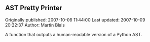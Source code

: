 ## AST Pretty Printer 
Originally published: 2007-10-09 11:44:00 
Last updated: 2007-10-09 20:22:37 
Author: Martin Blais 
 
A function that outputs a human-readable version of a Python AST.